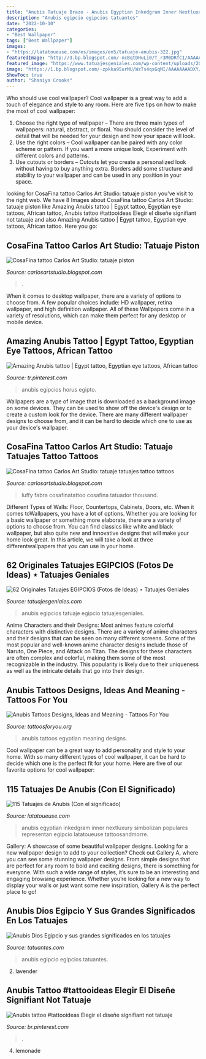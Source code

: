 ```yaml
---
title: "Anubis Tatuaje Brazo - Anubis Egyptian Inkedgram Inner Nextluxury Simbolizan Populares Representan Egipcio Latatoueuse Tattoosandmorre"
description: "Anubis egipcio egipcios tatuantes"
date: "2022-10-10"
categories:
- "Best Wallpaper"
tags: ["Best Wallpaper"]
images:
- "https://latatoueuse.com/es/images/en5/tatuaje-anubis-322.jpg"
featuredImage: "http://3.bp.blogspot.com/-ncBqtDHuLi0/T_r3M0DRfCI/AAAAAAAAA8g/bi9xGiRF23Q/s1600/Piston.jpg"
featured_image: "https://www.tatuajesgeniales.com/wp-content/uploads/2018/10/anubis-3-1-401x543.jpg?189db0"
image: "https://1.bp.blogspot.com/-zpkka95urMU/WzTs4qxGqMI/AAAAAAAADXY/jTmy3uNUwEUJqZCc9EIXRmKKceyY0B2ugCLcBGAs/s1600/tatuaje%2Btatuajes%2Btattoo%2Btattoos%2Banime%2Bone%2Bpiece%2Bluffy%2Bthousand%2Bsunny%2Bcosafina%2Bcosa%2Bfina%2Bcarlos%2Bfabra%2Btatuador%2Bbarcelona.jpg"
ShowToc: true
author: "Shaniya Crooks"
---
```



Who should use cool wallpaper?
Cool wallpaper is a great way to add a touch of elegance and style to any room. Here are five tips on how to make the most of cool wallpaper: 
1) Choose the right type of wallpaper – There are three main types of wallpapers: natural, abstract, or floral. You should consider the level of detail that will be needed for your design and how your space will look. 
2) Use the right colors – Cool wallpaper can be paired with any color scheme or pattern. If you want a more unique look, Experiment with different colors and patterns. 
3) Use cutouts or borders – Cutouts let you create a personalized look without having to buy anything extra. Borders add some structure and stability to your wallpaper and can be used in any position in your space.

	

		
looking for CosaFina tattoo Carlos Art Studio: tatuaje piston you've visit to the right web. We have 8 Images about CosaFina tattoo Carlos Art Studio: tatuaje piston like Amazing Anubis tattoo | Egypt tattoo, Egyptian eye tattoos, African tattoo, Anubis tattoo #tattooideas Elegir el diseñe signifiant not tatuaje and also Amazing Anubis tattoo | Egypt tattoo, Egyptian eye tattoos, African tattoo. Here you go:
		
    
## CosaFina Tattoo Carlos Art Studio: Tatuaje Piston

<img loading=lazy src="http://3.bp.blogspot.com/-ncBqtDHuLi0/T_r3M0DRfCI/AAAAAAAAA8g/bi9xGiRF23Q/s1600/Piston.jpg" onerror="this.onerror=null;this.src='https://tse4.mm.bing.net/th?id=OIP.DzZfpI8zvV-XSwot0zymdQHaKe&amp;pid=15.1';" alt="CosaFina tattoo Carlos Art Studio: tatuaje piston">

_Source: carlosartstudio.blogspot.com_

>. 

	

When it comes to desktop wallpaper, there are a variety of options to choose from. A few popular choices include: HD wallpaper, retina wallpaper, and high definition wallpaper. All of these Wallpapers come in a variety of resolutions, which can make them perfect for any desktop or mobile device. 

    
## Amazing Anubis Tattoo | Egypt Tattoo, Egyptian Eye Tattoos, African Tattoo

<img loading=lazy src="https://i.pinimg.com/736x/45/a1/24/45a124540c547c5e7bf64889ca3e5e1e.jpg" onerror="this.onerror=null;this.src='https://tse3.mm.bing.net/th?id=OIP.gxZb_snwo62PXgOpnJuqzgHaJG&amp;pid=15.1';" alt="Amazing Anubis tattoo | Egypt tattoo, Egyptian eye tattoos, African tattoo">

_Source: tr.pinterest.com_

>anubis egipcios horus egipto. 

	

Wallpapers are a type of image that is downloaded as a background image on some devices. They can be used to show off the device's design or to create a custom look for the device. There are many different wallpaper designs to choose from, and it can be hard to decide which one to use as your device's wallpaper.

    
## CosaFina Tattoo Carlos Art Studio: Tatuaje Tatuajes Tattoo Tattoos

<img loading=lazy src="https://1.bp.blogspot.com/-zpkka95urMU/WzTs4qxGqMI/AAAAAAAADXY/jTmy3uNUwEUJqZCc9EIXRmKKceyY0B2ugCLcBGAs/s1600/tatuaje%2Btatuajes%2Btattoo%2Btattoos%2Banime%2Bone%2Bpiece%2Bluffy%2Bthousand%2Bsunny%2Bcosafina%2Bcosa%2Bfina%2Bcarlos%2Bfabra%2Btatuador%2Bbarcelona.jpg" onerror="this.onerror=null;this.src='https://tse4.mm.bing.net/th?id=OIP.TlXKBZ9veE1z7-lhkN6K0wHaKe&amp;pid=15.1';" alt="CosaFina tattoo Carlos Art Studio: tatuaje tatuajes tattoo tattoos">

_Source: carlosartstudio.blogspot.com_

>luffy fabra cosafinatattoo cosafina tatuador thousand. 

	

Different Types of Walls: Floor, Countertops, Cabinets, Doors, etc.
When it comes toWallpapers, you have a lot of options. Whether you are looking for a basic wallpaper or something more elaborate, there are a variety of options to choose from. You can find classics like white and black wallpaper, but also quite new and innovative designs that will make your home look great. In this article, we will take a look at three differentwallpapers that you can use in your home.

    
## 62 Originales Tatuajes EGIPCIOS (Fotos De Ideas) ⋆ Tatuajes Geniales

<img loading=lazy src="https://www.tatuajesgeniales.com/wp-content/uploads/2018/10/anubis-3-1-401x543.jpg?189db0" onerror="this.onerror=null;this.src='https://tse3.mm.bing.net/th?id=OIP.Gg43qz-npw-RnurwZQEO3AAAAA&amp;pid=15.1';" alt="62 Originales Tatuajes EGIPCIOS (Fotos de Ideas) ⋆ Tatuajes Geniales">

_Source: tatuajesgeniales.com_

>anubis egipcios tatuaje egipcio tatuajesgeniales. 

	

Anime Characters and their Designs: Most animes feature colorful characters with distinctive designs.
There are a variety of anime characters and their designs that can be seen on many different screens. Some of the most popular and well-known anime character designs include those of Naruto, One Piece, and Attack on Titan. The designs for these characters are often complex and colorful, making them some of the most recognizable in the industry. This popularity is likely due to their uniqueness as well as the intricate details that go into their design.

    
## Anubis Tattoos Designs, Ideas And Meaning - Tattoos For You

<img loading=lazy src="https://www.tattoosforyou.org/wp-content/uploads/2016/03/Egyptian-Anubis-Tattoos.jpg" onerror="this.onerror=null;this.src='https://tse4.mm.bing.net/th?id=OIP.1mNWgOL9Pp4pqWNk2at77AHaJ4&amp;pid=15.1';" alt="Anubis Tattoos Designs, Ideas and Meaning - Tattoos For You">

_Source: tattoosforyou.org_

>anubis tattoos egyptian meaning designs. 

	

Cool wallpaper can be a great way to add personality and style to your home. With so many different types of cool wallpaper, it can be hard to decide which one is the perfect fit for your home. Here are five of our favorite options for cool wallpaper: 

    
## 115 Tatuajes De Anubis (Con El Significado)

<img loading=lazy src="https://latatoueuse.com/es/images/en5/tatuaje-anubis-322.jpg" onerror="this.onerror=null;this.src='https://tse1.mm.bing.net/th?id=OIP.Uc3f2p7Mf96jAicNFnJEcgHaHa&amp;pid=15.1';" alt="115 Tatuajes de Anubis (Con el significado)">

_Source: latatoueuse.com_

>anubis egyptian inkedgram inner nextluxury simbolizan populares representan egipcio latatoueuse tattoosandmorre. 

	

Gallery: A showcase of some beautiful wallpaper designs.
Looking for a new wallpaper design to add to your collection? Check out Gallery A, where you can see some stunning wallpaper designs. From simple designs that are perfect for any room to bold and exciting designs, there is something for everyone. With such a wide range of styles, it’s sure to be an interesting and engaging browsing experience. Whether you’re looking for a new way to display your walls or just want some new inspiration, Gallery A is the perfect place to go!





	
	
    
## Anubis Dios Egipcio Y Sus Grandes Significados En Los Tatuajes

<img loading=lazy src="https://www.tatuantes.com/wp-content/uploads/2017/07/tatuajes-egipcios-anubis.jpg" onerror="this.onerror=null;this.src='https://tse2.mm.bing.net/th?id=OIP.JAsXcQwBVo4gAlN_TYkFfwHaF4&amp;pid=15.1';" alt="Anubis Dios Egipcio y sus grandes significados en los tatuajes">

_Source: tatuantes.com_

>anubis egipcio egipcios tatuantes. 

	

2. lavender 

    
## Anubis Tattoo #tattooideas Elegir El Diseñe Signifiant Not Tatuaje

<img loading=lazy src="https://i.pinimg.com/736x/1d/d8/7e/1dd87eaee3b024181d2e83cddab90013.jpg" onerror="this.onerror=null;this.src='https://tse1.mm.bing.net/th?id=OIP.DGTau_sT6XtcvrSp63InFAHaHa&amp;pid=15.1';" alt="Anubis tattoo #tattooideas Elegir el diseñe signifiant not tatuaje">

_Source: br.pinterest.com_

>. 

	

4. lemonade 

